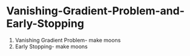 # Vanishing-Gradient-Problem-and-Early-Stopping

1) Vanishing Gradient Problem- make moons
2) Early Stopping- make moons
